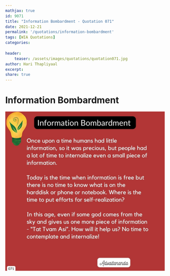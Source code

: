 ```yaml
---
mathjax: true
id: 9071
title: "Information Bombardment - Quotation 071"
date: 2021-12-21
permalink: '/quotations/information-bombardment'
tags: [WIA Quotations] 
categories: 

header:
    teaser: /assets/images/quotations/quotation071.jpg
author: Hari Thapliyaal 
excerpt:
share: true 
---
```


# Information Bombardment

![Information Bombardment](/assets/images/quotations/quotation071.jpg)
